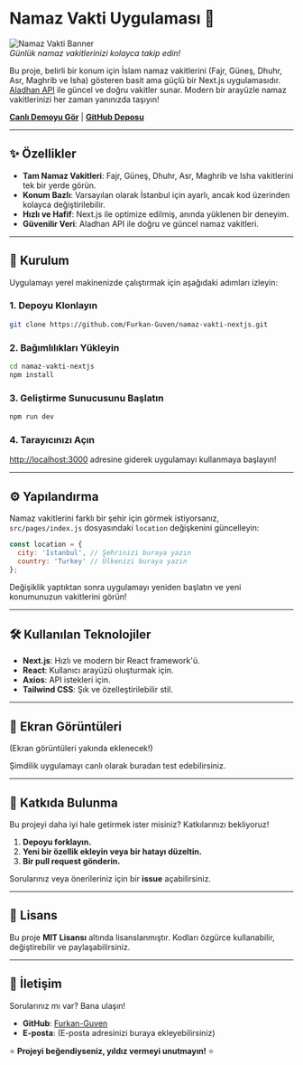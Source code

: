 # Namaz Vakti Uygulaması 🙏

![Namaz Vakti Banner](https://via.placeholder.com/800x200.png?text=Namaz+Vakti+Uygulaması)  
*Günlük namaz vakitlerinizi kolayca takip edin!*

Bu proje, belirli bir konum için İslam namaz vakitlerini (Fajr, Güneş, Dhuhr, Asr, Maghrib ve Isha) gösteren basit ama güçlü bir Next.js uygulamasıdır. [Aladhan API](https://aladhan.com/prayer-times-API) ile güncel ve doğru vakitler sunar. Modern bir arayüzle namaz vakitlerinizi her zaman yanınızda taşıyın!

**[Canlı Demoyu Gör](https://v0-react-prayer-app.vercel.app)** | **[GitHub Deposu](https://github.com/Furkan-Guven/namaz-vakti-nextjs)**

---

## ✨ Özellikler

- **Tam Namaz Vakitleri**: Fajr, Güneş, Dhuhr, Asr, Maghrib ve Isha vakitlerini tek bir yerde görün.
- **Konum Bazlı**: Varsayılan olarak İstanbul için ayarlı, ancak kod üzerinden kolayca değiştirilebilir.
- **Hızlı ve Hafif**: Next.js ile optimize edilmiş, anında yüklenen bir deneyim.
- **Güvenilir Veri**: Aladhan API ile doğru ve güncel namaz vakitleri.

---

## 🚀 Kurulum

Uygulamayı yerel makinenizde çalıştırmak için aşağıdaki adımları izleyin:

### 1. **Depoyu Klonlayın**  
```bash
git clone https://github.com/Furkan-Guven/namaz-vakti-nextjs.git
```

### 2. **Bağımlılıkları Yükleyin**  
```bash
cd namaz-vakti-nextjs
npm install
```

### 3. **Geliştirme Sunucusunu Başlatın**  
```bash
npm run dev
```

### 4. **Tarayıcınızı Açın**  
[http://localhost:3000](http://localhost:3000) adresine giderek uygulamayı kullanmaya başlayın!

---

## ⚙️ Yapılandırma

Namaz vakitlerini farklı bir şehir için görmek istiyorsanız, `src/pages/index.js` dosyasındaki `location` değişkenini güncelleyin:

```javascript
const location = {
  city: 'Istanbul', // Şehrinizi buraya yazın
  country: 'Turkey' // Ülkenizi buraya yazın
};
```

Değişiklik yaptıktan sonra uygulamayı yeniden başlatın ve yeni konumunuzun vakitlerini görün!

---

## 🛠️ Kullanılan Teknolojiler

- **Next.js**: Hızlı ve modern bir React framework'ü.
- **React**: Kullanıcı arayüzü oluşturmak için.
- **Axios**: API istekleri için.
- **Tailwind CSS**: Şık ve özelleştirilebilir stil.

---

## 📸 Ekran Görüntüleri

(Ekran görüntüleri yakında eklenecek!)

Şimdilik uygulamayı canlı olarak buradan test edebilirsiniz.

---

## 🤝 Katkıda Bulunma

Bu projeyi daha iyi hale getirmek ister misiniz? Katkılarınızı bekliyoruz!

1. **Depoyu forklayın.**
2. **Yeni bir özellik ekleyin veya bir hatayı düzeltin.**
3. **Bir pull request gönderin.**

Sorularınız veya önerileriniz için bir **issue** açabilirsiniz.

---

## 📜 Lisans

Bu proje **MIT Lisansı** altında lisanslanmıştır. Kodları özgürce kullanabilir, değiştirebilir ve paylaşabilirsiniz.

---

## 📧 İletişim

Sorularınız mı var? Bana ulaşın!

- **GitHub**: [Furkan-Guven](https://github.com/Furkan-Guven)
- **E-posta**: (E-posta adresinizi buraya ekleyebilirsiniz)

⭐ **Projeyi beğendiyseniz, yıldız vermeyi unutmayın!** ⭐

